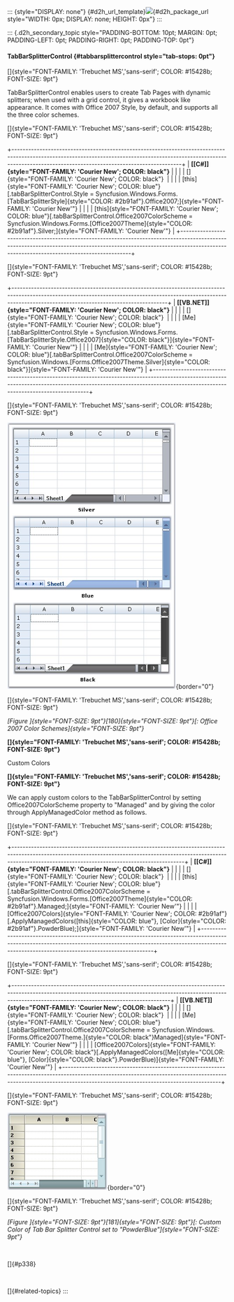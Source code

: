 ::: {style="DISPLAY: none"}
[](ms-xhelp:///?Id=d2h_url_template){#d2h_url_template}![](!package_url!){#d2h_package_url style="WIDTH: 0px; DISPLAY: none; HEIGHT: 0px"}
:::

::: {.d2h_secondary_topic style="PADDING-BOTTOM: 10pt; MARGIN: 0pt; PADDING-LEFT: 0pt; PADDING-RIGHT: 0pt; PADDING-TOP: 0pt"}
#### TabBarSplitterControl {#tabbarsplittercontrol style="tab-stops: 0pt"}

[]{style="FONT-FAMILY: 'Trebuchet MS','sans-serif'; COLOR: #15428b; FONT-SIZE: 9pt"} 

TabBarSplitterControl enables users to create Tab Pages with dynamic splitters; when used with a grid control, it gives a workbook like appearance. It comes with Office 2007 Style, by default, and supports all the three color schemes.

[]{style="FONT-FAMILY: 'Trebuchet MS','sans-serif'; COLOR: #15428b; FONT-SIZE: 9pt"} 

+------------------------------------------------------------------------------------------------------------------------------------------------------------------------------------------------------------------------+
| **[\[C#\]]{style="FONT-FAMILY: 'Courier New'; COLOR: black"}**                                                                                                                                                         |
|                                                                                                                                                                                                                        |
| []{style="FONT-FAMILY: 'Courier New'; COLOR: black"}                                                                                                                                                                   |
|                                                                                                                                                                                                                        |
| [this]{style="FONT-FAMILY: 'Courier New'; COLOR: blue"}[.tabBarSplitterControl.Style = Syncfusion.Windows.Forms.[TabBarSplitterStyle]{style="COLOR: #2b91af"}.Office2007;]{style="FONT-FAMILY: 'Courier New'"}         |
|                                                                                                                                                                                                                        |
| [this]{style="FONT-FAMILY: 'Courier New'; COLOR: blue"}[.tabBarSplitterControl.Office2007ColorScheme = Syncfusion.Windows.Forms.[Office2007Theme]{style="COLOR: #2b91af"}.Silver;]{style="FONT-FAMILY: 'Courier New'"} |
+------------------------------------------------------------------------------------------------------------------------------------------------------------------------------------------------------------------------+

[]{style="FONT-FAMILY: 'Trebuchet MS','sans-serif'; COLOR: #15428b; FONT-SIZE: 9pt"} 

+-------------------------------------------------------------------------------------------------------------------------------------------------------------------------------------------------------------------+
| **[\[VB.NET\]]{style="FONT-FAMILY: 'Courier New'; COLOR: black"}**                                                                                                                                                |
|                                                                                                                                                                                                                   |
| []{style="FONT-FAMILY: 'Courier New'; COLOR: black"}                                                                                                                                                              |
|                                                                                                                                                                                                                   |
| [Me]{style="FONT-FAMILY: 'Courier New'; COLOR: blue"}[.tabBarSplitterControl.Style = Syncfusion.Windows.Forms.[TabBarSplitterStyle.Office2007]{style="COLOR: black"}]{style="FONT-FAMILY: 'Courier New'"}         |
|                                                                                                                                                                                                                   |
| [Me]{style="FONT-FAMILY: 'Courier New'; COLOR: blue"}[.tabBarSplitterControl.Office2007ColorScheme = Syncfusion.Windows.[Forms.Office2007Theme.Silver]{style="COLOR: black"}]{style="FONT-FAMILY: 'Courier New'"} |
+-------------------------------------------------------------------------------------------------------------------------------------------------------------------------------------------------------------------+

[]{style="FONT-FAMILY: 'Trebuchet MS','sans-serif'; COLOR: #15428b; FONT-SIZE: 9pt"} 

![](ImagesExt/image91_241.jpg){border="0"}

[]{style="FONT-FAMILY: 'Trebuchet MS','sans-serif'; COLOR: #15428b; FONT-SIZE: 9pt"} 

*[Figure ]{style="FONT-SIZE: 9pt"}[180]{style="FONT-SIZE: 9pt"}[: Office 2007 Color Schemes]{style="FONT-SIZE: 9pt"}*

**[]{style="FONT-FAMILY: 'Trebuchet MS','sans-serif'; COLOR: #15428b; FONT-SIZE: 9pt"}** 

Custom Colors

**[]{style="FONT-FAMILY: 'Trebuchet MS','sans-serif'; COLOR: #15428b; FONT-SIZE: 9pt"}** 

We can apply custom colors to the TabBarSplitterControl by setting Office2007ColorScheme property to \"Managed\" and by giving the color through ApplyManagedColor method as follows.

[]{style="FONT-FAMILY: 'Trebuchet MS','sans-serif'; COLOR: #15428b; FONT-SIZE: 9pt"} 

+-------------------------------------------------------------------------------------------------------------------------------------------------------------------------------------------------------------------------+
| **[\[C#\]]{style="FONT-FAMILY: 'Courier New'; COLOR: black"}**                                                                                                                                                          |
|                                                                                                                                                                                                                         |
| []{style="FONT-FAMILY: 'Courier New'; COLOR: black"}                                                                                                                                                                    |
|                                                                                                                                                                                                                         |
| [this]{style="FONT-FAMILY: 'Courier New'; COLOR: blue"}[.tabBarSplitterControl.Office2007ColorScheme = Syncfusion.Windows.Forms.[Office2007Theme]{style="COLOR: #2b91af"}.Managed;]{style="FONT-FAMILY: 'Courier New'"} |
|                                                                                                                                                                                                                         |
| [Office2007Colors]{style="FONT-FAMILY: 'Courier New'; COLOR: #2b91af"}[.ApplyManagedColors([this]{style="COLOR: blue"}, [Color]{style="COLOR: #2b91af"}.PowderBlue);]{style="FONT-FAMILY: 'Courier New'"}               |
+-------------------------------------------------------------------------------------------------------------------------------------------------------------------------------------------------------------------------+

[]{style="FONT-FAMILY: 'Trebuchet MS','sans-serif'; COLOR: #15428b; FONT-SIZE: 9pt"} 

+--------------------------------------------------------------------------------------------------------------------------------------------------------------------------------------------------------------------+
| **[\[VB.NET\]]{style="FONT-FAMILY: 'Courier New'; COLOR: black"}**                                                                                                                                                 |
|                                                                                                                                                                                                                    |
| []{style="FONT-FAMILY: 'Courier New'; COLOR: black"}                                                                                                                                                               |
|                                                                                                                                                                                                                    |
| [Me]{style="FONT-FAMILY: 'Courier New'; COLOR: blue"}[.tabBarSplitterControl.Office2007ColorScheme = Syncfusion.Windows.[Forms.Office2007Theme.]{style="COLOR: black"}Managed]{style="FONT-FAMILY: 'Courier New'"} |
|                                                                                                                                                                                                                    |
| [Office2007Colors]{style="FONT-FAMILY: 'Courier New'; COLOR: black"}[.ApplyManagedColors([Me]{style="COLOR: blue"}, [Color]{style="COLOR: black"}.PowderBlue)]{style="FONT-FAMILY: 'Courier New'"}                 |
+--------------------------------------------------------------------------------------------------------------------------------------------------------------------------------------------------------------------+

[]{style="FONT-FAMILY: 'Trebuchet MS','sans-serif'; COLOR: #15428b; FONT-SIZE: 9pt"} 

![](ImagesExt/image91_242.jpg){border="0"}

[]{style="FONT-FAMILY: 'Trebuchet MS','sans-serif'; COLOR: #15428b; FONT-SIZE: 9pt"} 

*[Figure ]{style="FONT-SIZE: 9pt"}[181]{style="FONT-SIZE: 9pt"}[: Custom Color of Tab Bar Splitter Control set to \"PowderBlue\"]{style="FONT-SIZE: 9pt"}*

 

[]{#p338} 

 

[]{#related-topics}
:::
